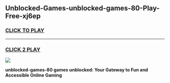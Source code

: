 
## Unblocked-Games-unblocked-games-80-Play-Free-xj6ep
<h3>
<a href="https://premium76.site?title=unblocked-games-80&ref=15A">CLICK TO PLAY</a></h3>
<hr>

<h3>
<a href="https://premium76.site?title=unblocked-games-80&ref=15A">CLICK 2 PLAY</a>
  
</h3>

<a href="https://premium76.site?title=unblocked-games-80&ref=15A"><img src="https://clearcache.store/games.png"></a>


**unblocked-games-80 games unblocked: Your Gateway to Fun and Accessible Online Gaming**
